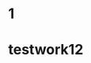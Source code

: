                                                                                     
 
# 1  
 
 # testwork12 

 
  
